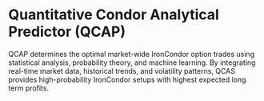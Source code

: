# Quantitative Condor Analytical Predictor (QCAP)
QCAP determines the optimal market-wide IronCondor option trades using statistical analysis, probability theory, and machine learning. By integrating real-time market data, historical trends, and volatility patterns, QCAS provides high-probability IronCondor setups with highest expected long term profits. 
